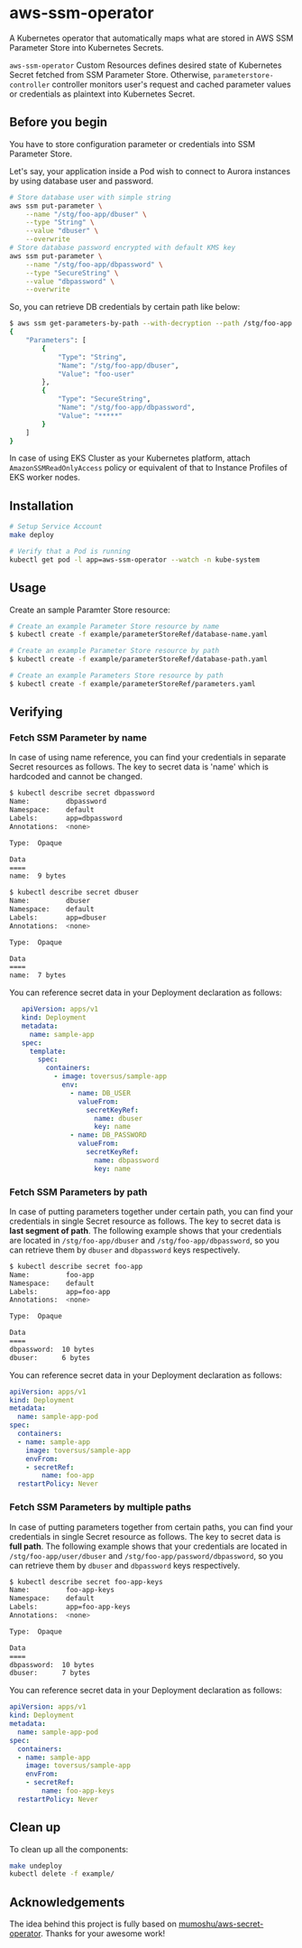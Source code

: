 # aws-ssm-operator

A Kubernetes operator that automatically maps what are stored in AWS SSM Parameter Store into Kubernetes Secrets.

`aws-ssm-operator` Custom Resources defines desired state of Kubernetes Secret fetched from SSM Parameter Store. Otherwise, `parameterstore-controller` controller monitors user's request and cached parameter values or credentials as plaintext into Kubernetes Secret.

## Before you begin

You have to store configuration parameter or credentials into SSM Parameter Store.

Let's say, your application inside a Pod wish to connect to Aurora instances by using database user and password.

```bash
# Store database user with simple string
aws ssm put-parameter \
    --name "/stg/foo-app/dbuser" \
    --type "String" \
    --value "dbuser" \
    --overwrite
# Store database password encrypted with default KMS key
aws ssm put-parameter \
    --name "/stg/foo-app/dbpassword" \
    --type "SecureString" \
    --value "dbpassword" \
    --overwrite
```

So, you can retrieve DB credentials by certain path like below:

```bash
$ aws ssm get-parameters-by-path --with-decryption --path /stg/foo-app
{
    "Parameters": [
        {
            "Type": "String",
            "Name": "/stg/foo-app/dbuser",
            "Value": "foo-user"
        },
        {
            "Type": "SecureString",
            "Name": "/stg/foo-app/dbpassword",
            "Value": "*****"
        }
    ]
}
```

In case of using EKS Cluster as your Kubernetes platform, attach `AmazonSSMReadOnlyAccess` policy or equivalent of that to Instance Profiles of EKS worker nodes.

## Installation

```bash
# Setup Service Account
make deploy

# Verify that a Pod is running
kubectl get pod -l app=aws-ssm-operator --watch -n kube-system
```

## Usage

Create an sample Paramter Store resource:

```bash
# Create an example Parameter Store resource by name
$ kubectl create -f example/parameterStoreRef/database-name.yaml

# Create an example Parameter Store resource by path
$ kubectl create -f example/parameterStoreRef/database-path.yaml

# Create an example Parameters Store resource by path
$ kubectl create -f example/parameterStoreRef/parameters.yaml
```

## Verifying

### Fetch SSM Parameter by name

In case of using name reference, you can find your credentials in separate Secret resources as follows. The key to secret data is 'name' which is hardcoded and cannot be changed.

```bash
$ kubectl describe secret dbpassword
Name:         dbpassword
Namespace:    default
Labels:       app=dbpassword
Annotations:  <none>

Type:  Opaque

Data
====
name:  9 bytes

$ kubectl describe secret dbuser
Name:         dbuser
Namespace:    default
Labels:       app=dbuser
Annotations:  <none>

Type:  Opaque

Data
====
name:  7 bytes
```

You can reference secret data in your Deployment declaration as follows:
```yaml
   apiVersion: apps/v1
   kind: Deployment
   metadata:
     name: sample-app
   spec:
     template:
       spec:
         containers:
           - image: toversus/sample-app
             env:
               - name: DB_USER
                 valueFrom:
                   secretKeyRef:
                     name: dbuser
                     key: name
               - name: DB_PASSWORD
                 valueFrom:
                   secretKeyRef:
                     name: dbpassword
                     key: name
```

### Fetch SSM Parameters by path

In case of putting parameters together under certain path, you can find your credentials in single Secret resource as follows. The key to secret data is **last segment of path**. The following example shows that your credentials are located in `/stg/foo-app/dbuser` and `/stg/foo-app/dbpassword`, so you can retrieve them by `dbuser` and `dbpassword` keys respectively.

```bash
$ kubectl describe secret foo-app
Name:         foo-app
Namespace:    default
Labels:       app=foo-app
Annotations:  <none>

Type:  Opaque

Data
====
dbpassword:  10 bytes
dbuser:      6 bytes
```

You can reference secret data in your Deployment declaration as follows:

```yaml
apiVersion: apps/v1
kind: Deployment
metadata:
  name: sample-app-pod
spec:
  containers:
  - name: sample-app
    image: toversus/sample-app
    envFrom:
    - secretRef:
        name: foo-app
  restartPolicy: Never
```
### Fetch SSM Parameters by multiple paths

In case of putting parameters together from certain paths, you can find your credentials in single Secret resource as follows. The key to secret data is **full path**. The following example shows that your credentials are located in `/stg/foo-app/user/dbuser` and `/stg/foo-app/password/dbpassword`, so you can retrieve them by `dbuser` and `dbpassword` keys respectively.

```bash
$ kubectl describe secret foo-app-keys
Name:         foo-app-keys
Namespace:    default
Labels:       app=foo-app-keys
Annotations:  <none>

Type:  Opaque

Data
====
dbpassword:  10 bytes
dbuser:      7 bytes
```

You can reference secret data in your Deployment declaration as follows:

```yaml
apiVersion: apps/v1
kind: Deployment
metadata:
  name: sample-app-pod
spec:
  containers:
  - name: sample-app
    image: toversus/sample-app
    envFrom:
    - secretRef:
        name: foo-app-keys
  restartPolicy: Never
```

## Clean up

To clean up all the components:

```bash
make undeploy
kubectl delete -f example/
```

## Acknowledgements

The idea behind this project is fully based on [mumoshu/aws-secret-operator](https://github.com/mumoshu/aws-secret-operator). Thanks for your awesome work!
